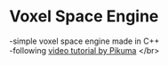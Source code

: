 # Voxel Space Engine
-simple voxel space engine made in C++ <br/>
-following [video tutorial by Pikuma]([https://learnopengl.com/](https://www.youtube.com/watch?v=bQBY9BM9g_Y)) </br>
